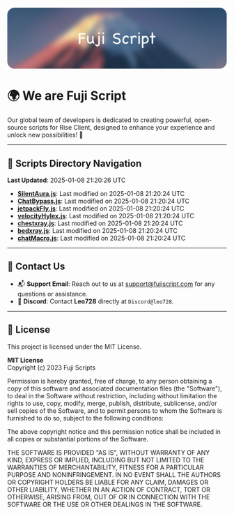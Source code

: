 ![Banner](.github/b.webp)

# 🌍 **We are Fuji Script**

Our global team of developers is dedicated to creating powerful, open-source scripts for Rise Client, designed to enhance your experience and unlock new possibilities! 🌟

---
<!-- SCRIPTS_NAVIGATION_START -->
## 📂 **Scripts Directory Navigation**

**Last Updated**: 2025-01-08 21:20:26 UTC

- **[SilentAura.js](scripts/SilentAura.js)**: Last modified on 2025-01-08 21:20:24 UTC
- **[ChatBypass.js](scripts/ChatBypass.js)**: Last modified on 2025-01-08 21:20:24 UTC
- **[jetpackFly.js](scripts/jetpackFly.js)**: Last modified on 2025-01-08 21:20:24 UTC
- **[velocityHylex.js](scripts/velocityHylex.js)**: Last modified on 2025-01-08 21:20:24 UTC
- **[chestxray.js](scripts/chestxray.js)**: Last modified on 2025-01-08 21:20:24 UTC
- **[bedxray.js](scripts/bedxray.js)**: Last modified on 2025-01-08 21:20:24 UTC
- **[chatMacro.js](scripts/chatMacro.js)**: Last modified on 2025-01-08 21:20:24 UTC

<!-- SCRIPTS_NAVIGATION_END -->

---

## 💬 **Contact Us**  
- 📬 **Support Email**: Reach out to us at [support@fujiscript.com](mailto:support@fujiscript.com) for any questions or assistance.  
- 💬 **Discord**: Contact **Leo728** directly at `Discord@leo728`.

---

## 📜 **License**

This project is licensed under the MIT License.  

**MIT License**  
Copyright (c) 2023 Fuji Scripts  

Permission is hereby granted, free of charge, to any person obtaining a copy of this software and associated documentation files (the "Software"), to deal in the Software without restriction, including without limitation the rights to use, copy, modify, merge, publish, distribute, sublicense, and/or sell copies of the Software, and to permit persons to whom the Software is furnished to do so, subject to the following conditions:  

The above copyright notice and this permission notice shall be included in all copies or substantial portions of the Software.  

THE SOFTWARE IS PROVIDED "AS IS", WITHOUT WARRANTY OF ANY KIND, EXPRESS OR IMPLIED, INCLUDING BUT NOT LIMITED TO THE WARRANTIES OF MERCHANTABILITY, FITNESS FOR A PARTICULAR PURPOSE AND NONINFRINGEMENT. IN NO EVENT SHALL THE AUTHORS OR COPYRIGHT HOLDERS BE LIABLE FOR ANY CLAIM, DAMAGES OR OTHER LIABILITY, WHETHER IN AN ACTION OF CONTRACT, TORT OR OTHERWISE, ARISING FROM, OUT OF OR IN CONNECTION WITH THE SOFTWARE OR THE USE OR OTHER DEALINGS IN THE SOFTWARE.  
